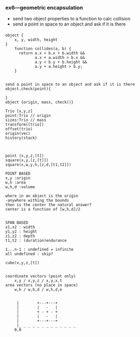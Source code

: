 ### ex6—geometric encapsulation

* send two object properties to a function to calc collision
* send a point in space to an object and ask if it is there



####

    object {
        x, y, width, height
    }
        function collides(a, b) {
          return a.x < b.x + b.width &&
                 a.x + a.width > b.x &&
                 a.y < b.y + b.height &&
                 a.y + a.height > b.y;
        }


    send a point in space to an object and ask if it is there
    object.check(point){

    }
    object {origin, mass, check()}

    Trio [x,y,z]
    point:Trio // origin
    sizes:Trio // mass
    transform([trio])
    offset(trio)
    origin(vec)
    history(stack)



    point (x,y,z,[t])
    square(x,y,[z,[t]])
    square(x,w,y,h,[z,d,[t1,t2]])

    POINT BASED
    x,y :origin
    w,h :area
    w,h,d :volume

    where in an object is the origin
    -anywhere withing the bounds
    then is the center the natural answer?
    center is a function of [w,h,d]/2


    SPAN BASED
    x1,x2 : width
    y1,y2 : height
    z1,z2 : depth
    t1,t2 : (duration)endurance

    1...n-1 : undefined = infinite
    all undefined : skip?

    cube(x,y,z,[t])


    coordinate vectors (point only)
        x,y / x,y,z / x,y,x,t
    area vectors (no place in space)
        w,h / w,h,d / w,h,d,e


         |        +---+---+
         |        |   -   |
         |        + - + - +
         |        |   -   |
         |        +---+---+
         |_ _ _ _ _ _ _ _ _ _ _ _ _
        0,0


